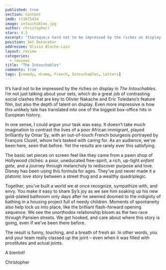```yaml
---
published: true
section: Content
imdb: tt1675434
image: intouchables.jpg
author: christopherr 
stars: 4.5
excerpt: "It&rsquo;s hard not to be impressed by the riches on display in <em>The Intouchables</em>. I&rsquo;m not just talking about your sets, which do a great job of contrasting social clashes that are key to Olivier Nakache and Eric Toledano&rsquo;s feature film, but also the depth of talent on display. Even more impressive is how this unlikely tale has translated into one of the biggest box-office hits in European history."
position: Set Decorator
addressee: Olivia Bloche-Lain
layout: review
categories:
  - reviews
title: "The Intouchables"
comments: true
tags: [comedy, drama, French, Intouchables, Letters]
---
```

<p>It&rsquo;s hard not to be impressed by the riches on display in <em>The Intouchables</em>. I&rsquo;m not just talking about your sets, which do a great job of contrasting social clashes that are key to Olivier Nakache and Eric Toledano&rsquo;s feature film, but also the depth of talent on display. Even more impressive is how this unlikely tale has translated into one of the biggest box-office hits in European history.</p>
<p>In one sense, I could argue your task was easy. It doesn&rsquo;t take much imagination to contrast the lives of a poor African immigrant, played brilliantly by Omar Sy, with an out-of-touch French bourgeois portrayed by Fran&ccedil;ois Cluzet, whom he&rsquo;s tasked with caring for. As an audience, we&rsquo;ve been here, seen that before. Yet the results are rarely ever this satisfying.</p>
<p>The basic set pieces on screen feel like they came from a pawn shop of Hollywood clich&eacute;s: a poor, uneducated free-spirit, a rich, up-tight <em>enfant gate,</em> and a journey through melancholy to rediscover purpose and love. Disney has been using this formula for ages. They&rsquo;ve just never made it a platonic love story between a street thug and a wealthy quadriplegic.</p>
<p>Together, you&rsquo;ve built a world we at once recognize, sympathize with, and envy. You make it easy to share Sy&rsquo;s joy as we see him soaking up his new gold-plated bathroom only days after he seemed doomed to the indignity of bathing in a housing project full of needy children. Moments of spontaneity also help lock us into place, like the brilliant flash-forward opening sequence. We see the unorthodox relationship bloom as the two race through Parisien streets. We get hooked, and care about where this story is going, even if we&rsquo;ve been there before.</p>
<p>The result is funny, touching, and a breath of fresh air. In other words, you and your team really classed up the joint &ndash; even when it was filled with prostitutes and actual joints.</p>
<p>A bientot!</p>
<p>Christopher</p>
